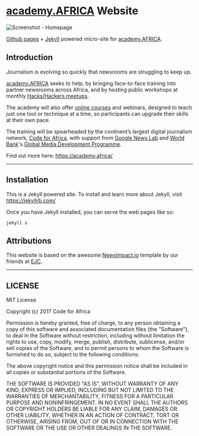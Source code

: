 # [academy.AFRICA](https://academy.africa/) Website

![Screenshot - Homepage](./img/screenshots/home-1.png)

[Github pages](https://pages.github.com/) + [Jekyll](https://jekyllrb.com/) powered micro-site for [academy.AFRICA](https://academy.africa/).


## Introduction

Journalism is evolving so quickly that newsrooms are struggling to keep up.

[academy.AFRICA](https://academy.africa/) seeks to help, by bringing face-to-face training into partner newsrooms across Africa, and by hosting public workshops at monthly [Hacks/Hackers meetups](https://facebook.com/HacksHackersAfrica).

The academy will also offer [online courses](https://courses.academy.africa/) and webinars, designed to teach just one tool or technique at a time, so participants can upgrade their skills at their own pace.

The training will be spearheaded by the continent’s largest digital journalism network, [Code for Africa](https://codeforafrica.org/), with support from [Google News Lab]() and [World Bank](https://www.worldbank.org)'s [Global Media Development Programme](https://blogs.worldbank.org/category/tags/media-development).

Find out more here: https://academy.africa/

---

## Installation

This is a Jekyll powered site. To install and learn more about Jekyll, visit https://jekyllrb.com/

Once you have Jekyll installed, you can serve the web pages like so:

```
jekyll s
```

## Attributions

This website is based on the awesome [NewsImpact.io](https://newsimpact.io) template by our friends at [EJC](https://ejc.net/).

---

## LICENSE

MIT License

Copyright (c) 2017 Code for Africa

Permission is hereby granted, free of charge, to any person obtaining a copy
of this software and associated documentation files (the "Software"), to deal
in the Software without restriction, including without limitation the rights
to use, copy, modify, merge, publish, distribute, sublicense, and/or sell
copies of the Software, and to permit persons to whom the Software is
furnished to do so, subject to the following conditions:

The above copyright notice and this permission notice shall be included in all
copies or substantial portions of the Software.

THE SOFTWARE IS PROVIDED "AS IS", WITHOUT WARRANTY OF ANY KIND, EXPRESS OR
IMPLIED, INCLUDING BUT NOT LIMITED TO THE WARRANTIES OF MERCHANTABILITY,
FITNESS FOR A PARTICULAR PURPOSE AND NONINFRINGEMENT. IN NO EVENT SHALL THE
AUTHORS OR COPYRIGHT HOLDERS BE LIABLE FOR ANY CLAIM, DAMAGES OR OTHER
LIABILITY, WHETHER IN AN ACTION OF CONTRACT, TORT OR OTHERWISE, ARISING FROM,
OUT OF OR IN CONNECTION WITH THE SOFTWARE OR THE USE OR OTHER DEALINGS IN THE
SOFTWARE.
